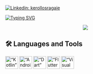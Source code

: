 [![Linkedin: kerollosragaie](https://img.shields.io/badge/LinkedIn-0077B5?style=for-the-badge&logo=linkedin&logoColor=white)](https://www.linkedin.com/in/kerollos-ragaie/)

[![Typing SVG](https://readme-typing-svg.demolab.com?font=Fira+Code&weight=600&size=40&duration=3500&pause=1000&color=FF79C6&center=true&vCenter=true&repeat=false&width=1003&height=100&lines=Mobile+App+Developer)](https://git.io/typing-svg)

<div align="center">
  
![](https://github-profile-summary-cards.vercel.app/api/cards/profile-details?username=kerolosragaie&theme=dracula)

</div>

## 🛠️ Languages and Tools
<p align="left">
<img alt=“Kotlin” width="40px" src="https://www.vectorlogo.zone/logos/kotlinlang/kotlinlang-icon.svg">
<img alt=“Android” width="40px" src="https://www.vectorlogo.zone/logos/android/android-icon.svg">
<img alt=“Dart” width="40px" src="https://www.vectorlogo.zone/logos/dartlang/dartlang-icon.svg">
<img alt=“Flutter” width="40px" src="https://www.vectorlogo.zone/logos/flutterio/flutterio-icon.svg">
<img alt=“Visual Studio Code” width="40px" src="https://www.vectorlogo.zone/logos/visualstudio_code/visualstudio_code-icon.svg">
</p>

